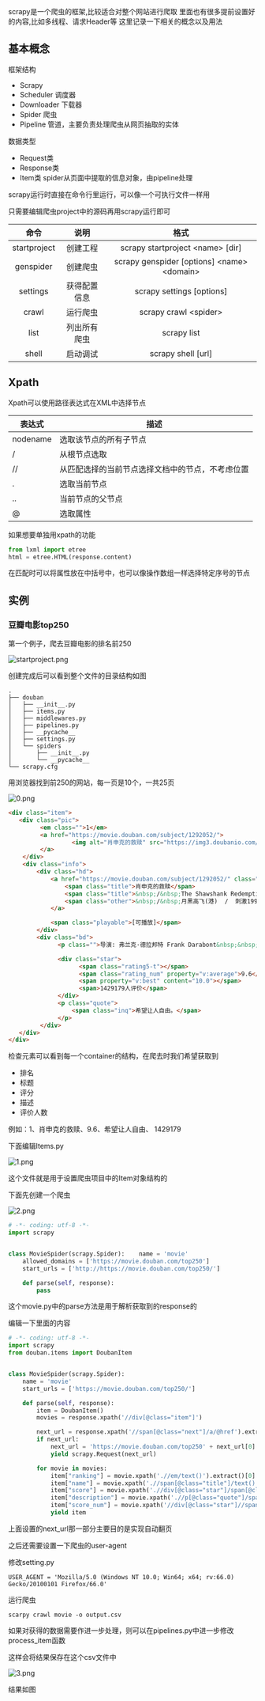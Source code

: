 scrapy是一个爬虫的框架,比较适合对整个网站进行爬取
里面也有很多提前设置好的内容,比如多线程、请求Header等
这里记录一下相关的概念以及用法


<!--more-->


## 基本概念

框架结构

- Scrapy
- Scheduler 调度器
- Downloader 下载器
- Spider 爬虫
- Pipeline 管道，主要负责处理爬虫从网页抽取的实体

数据类型

- Request类
- Response类
- Item类  spider从页面中提取的信息对象，由pipeline处理

scrapy运行时直接在命令行里运行，可以像一个可执行文件一样用

只需要编辑爬虫project中的源码再用scrapy运行即可

|     命令     |     说明     |                      格式                      |
| :----------: | :----------: | :--------------------------------------------: |
| startproject |   创建工程   |       scrapy startproject \<name\> [dir]       |
|  genspider   |   创建爬虫   | scrapy genspider [options] \<name\> \<domain\> |
|   settings   | 获得配置信息 |           scrapy settings [options]            |
|    crawl     |   运行爬虫   |            scrapy crawl \<spider\>             |
|     list     | 列出所有爬虫 |                  scrapy list                   |
|    shell     |   启动调试   |               scrapy shell [url]               |



## Xpath

Xpath可以使用路径表达式在XML中选择节点

| 表达式   | 描述                                             |
| -------- | ------------------------------------------------ |
| nodename | 选取该节点的所有子节点                           |
| /        | 从根节点选取                                     |
| //       | 从匹配选择的当前节点选择文档中的节点，不考虑位置 |
| .        | 选取当前节点                                     |
| ..       | 当前节点的父节点                                 |
| @        | 选取属性                                         |

如果想要单独用xpath的功能

```python
from lxml import etree
html = etree.HTML(response.content)
```

在匹配时可以将属性放在中括号中，也可以像操作数组一样选择特定序号的节点



## 实例

### 豆瓣电影top250

第一个例子，爬去豆瓣电影的排名前250

![startproject.png][1]

创建完成后可以看到整个文件的目录结构如图

```tree
. 
├── douban
│   ├── __init__.py 
│   ├── items.py
│   ├── middlewares.py
│   ├── pipelines.py
│   ├── __pycache__ 
│   ├── settings.py
│   └── spiders
│       ├── __init__.py
│       └── __pycache__
└── scrapy.cfg
```

用浏览器找到前250的网站，每一页是10个，一共25页

![0.png][2]

```html
<div class="item">
   <div class="pic">
         <em class="">1</em>
         <a href="https://movie.douban.com/subject/1292052/">
                  <img alt="肖申克的救赎" src="https://img3.doubanio.com/view/photo/s_ratio_poster/public/p480747492.jpg" class="" width="100">
         </a>
    </div>
    <div class="info">
        <div class="hd">
            <a href="https://movie.douban.com/subject/1292052/" class="">
                <span class="title">肖申克的救赎</span>
                <span class="title">&nbsp;/&nbsp;The Shawshank Redemption</span>
                <span class="other">&nbsp;/&nbsp;月黑高飞(港)  /  刺激1995(台)</span>
            </a>

            <span class="playable">[可播放]</span>
        </div>
        <div class="bd">
              <p class="">导演: 弗兰克·德拉邦特 Frank Darabont&nbsp;&nbsp;&nbsp;主演: 蒂姆·罗宾斯 Tim Robbins /...<br>1994&nbsp;/&nbsp;美国&nbsp;/&nbsp;犯罪 剧情</p>

              <div class="star">
                    <span class="rating5-t"></span>
                    <span class="rating_num" property="v:average">9.6</span>
                    <span property="v:best" content="10.0"></span>
                    <span>1429179人评价</span>
              </div>
              <p class="quote">
                  <span class="inq">希望让人自由。</span>
              </p>
         </div>
   </div>
</div>
```

检查元素可以看到每一个container的结构，在爬去时我们希望获取到

- 排名
- 标题
- 评分
- 描述
- 评价人数

例如：1、肖申克的救赎、9.6、希望让人自由、 1429179

下面编辑Items.py

![1.png][3]

这个文件就是用于设置爬虫项目中的Item对象结构的



下面先创建一个爬虫

![2.png][4]

```python
# -*- coding: utf-8 -*-
import scrapy


class MovieSpider(scrapy.Spider):    name = 'movie'
    allowed_domains = ['https://movie.douban.com/top250']
    start_urls = ['http://https://movie.douban.com/top250/']

    def parse(self, response):
        pass
```

这个movie.py中的parse方法是用于解析获取到的response的

编辑一下里面的内容

```python
# -*- coding: utf-8 -*-
import scrapy
from douban.items import DoubanItem


class MovieSpider(scrapy.Spider):
    name = 'movie'
    start_urls = ['https://movie.douban.com/top250/']

    def parse(self, response):
        item = DoubanItem()
        movies = response.xpath('//div[@class="item"]')

        next_url = response.xpath('//span[@class="next"]/a/@href').extract()
        if next_url:
            next_url = 'https://movie.douban.com/top250' + next_url[0]
            yield scrapy.Request(next_url)

        for movie in movies:
            item["ranking"] = movie.xpath('.//em/text()').extract()[0]
            item["name"] = movie.xpath('.//span[@class="title"]/text()').extract()[0]
            item["score"] = movie.xpath('.//div[@class="star"]/span[@class="rating_num"]/text()').extract()[0]
            item["description"] = movie.xpath('.//p[@class="quote"]/span[@class="inq"]/text()').extract()[0]
            item["score_num"] = movie.xpath('//div[@class="star"]//span/text()')[3].extract()[0]
            yield item
```

上面设置的next_url那一部分主要目的是实现自动翻页

之后还需要设置一下爬虫的user-agent

修改setting.py

`USER_AGENT = 'Mozilla/5.0 (Windows NT 10.0; Win64; x64; rv:66.0) Gecko/20100101 Firefox/66.0'`

运行爬虫

`scarpy crawl movie -o output.csv`

如果对获得的数据需要作进一步处理，则可以在pipelines.py中进一步修改process_item函数

这样会将结果保存在这个csv文件中

![3.png][5]

结果如图


[1]: http://42.193.111.59/usr/uploads/2021/01/1831815558.png#vwid=1271&vhei=199
[2]: http://42.193.111.59/usr/uploads/2021/01/1763255564.png#vwid=794&vhei=808
[3]: http://42.193.111.59/usr/uploads/2021/01/3954370186.png#vwid=502&vhei=419
[4]: http://42.193.111.59/usr/uploads/2021/01/1238348454.png#vwid=815&vhei=62
[5]: http://42.193.111.59/usr/uploads/2021/01/3964296014.png#vwid=1313&vhei=757